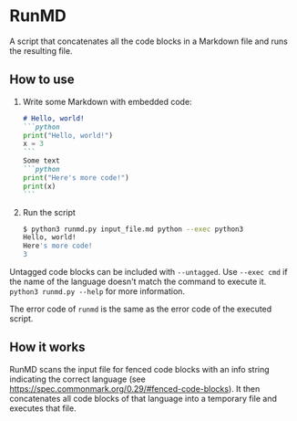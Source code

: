 # RunMD

A script that concatenates all the code blocks in a Markdown file and
runs the resulting file.

## How to use

1. Write some Markdown with embedded code:
   ````markdown
   # Hello, world!
   ```python
   print("Hello, world!")
   x = 3
   ```
   Some text
   ```python
   print("Here's more code!")
   print(x)
   ```
   ````
2. Run the script
   ```bash
   $ python3 runmd.py input_file.md python --exec python3
   Hello, world!
   Here's more code!
   3
   ```

Untagged code blocks can be included with `--untagged`. Use `--exec
cmd` if the name of the language doesn't match the command to execute
it. `python3 runmd.py --help` for more information.

The error code of `runmd` is the same as the error code of the
executed script.

## How it works

RunMD scans the input file for fenced code blocks with an info string
indicating the correct language (see
https://spec.commonmark.org/0.29/#fenced-code-blocks). It then
concatenates all code blocks of that language into a temporary
file and executes that file.
